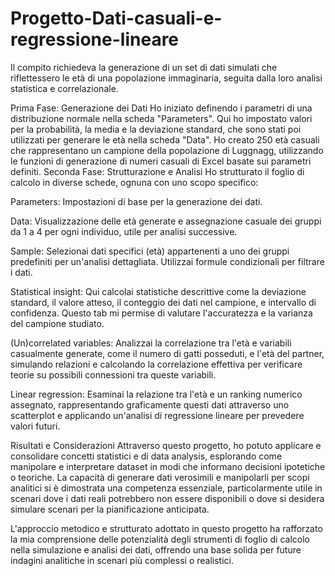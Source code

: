 # Progetto-Dati-casuali-e-regressione-lineare


Il compito richiedeva la generazione di un set di dati simulati che riflettessero le età di una popolazione immaginaria, seguita dalla loro analisi statistica e correlazionale.

Prima Fase: Generazione dei Dati
Ho iniziato definendo i parametri di una distribuzione normale nella scheda "Parameters". Qui ho impostato valori per la probabilità, la media e la deviazione standard, che sono stati poi utilizzati per generare le età nella scheda "Data". Ho creato 250 età casuali che rappresentano un campione della popolazione di Luggnagg, utilizzando le funzioni di generazione di numeri casuali di Excel basate sui parametri definiti.
Seconda Fase: Strutturazione e Analisi
Ho strutturato il foglio di calcolo in diverse schede, ognuna con uno scopo specifico:

Parameters: Impostazioni di base per la generazione dei dati.


Data: Visualizzazione delle età generate e assegnazione casuale dei gruppi da 1 a 4 per ogni individuo, utile per analisi successive.

Sample: Selezionai dati specifici (età) appartenenti a uno dei gruppi predefiniti per un'analisi dettagliata. Utilizzai formule condizionali per filtrare i dati.

Statistical insight: Qui calcolai statistiche descrittive come la deviazione standard, il valore atteso, il conteggio dei dati nel campione, e intervallo di confidenza. Questo tab mi permise di valutare l'accuratezza e la varianza del campione studiato.

(Un)correlated variables: Analizzai la correlazione tra l'età e variabili casualmente generate, come il numero di gatti posseduti, e l'età del partner, simulando relazioni e calcolando la correlazione effettiva per verificare teorie su possibili connessioni tra queste variabili.

Linear regression: Esaminai la relazione tra l'età e un ranking numerico assegnato, rappresentando graficamente questi dati attraverso uno scatterplot e applicando un'analisi di regressione lineare per prevedere valori futuri.


Risultati e Considerazioni
Attraverso questo progetto, ho potuto applicare e consolidare concetti statistici e di data analysis, esplorando come manipolare e interpretare dataset in modi che informano decisioni ipotetiche o teoriche. La capacità di generare dati verosimili e manipolarli per scopi analitici si è dimostrata una competenza essenziale, particolarmente utile in scenari dove i dati reali potrebbero non essere disponibili o dove si desidera simulare scenari per la pianificazione anticipata.

L'approccio metodico e strutturato adottato in questo progetto ha rafforzato la mia comprensione delle potenzialità degli strumenti di foglio di calcolo nella simulazione e analisi dei dati, offrendo una base solida per future indagini analitiche in scenari più complessi o realistici.
